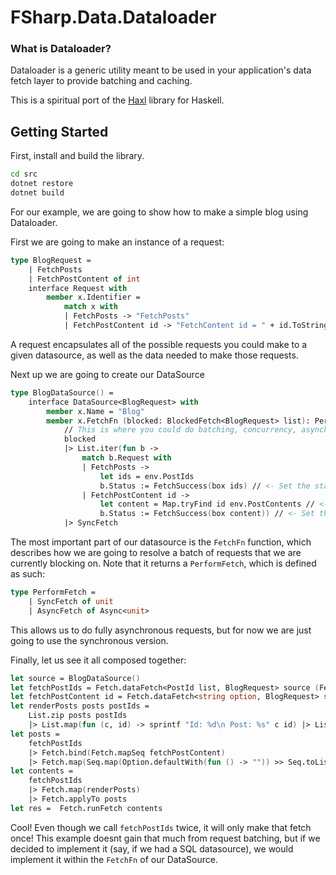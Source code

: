 # FSharp.Data.Dataloader


### What is Dataloader?
Dataloader is a generic utility meant to be used in your application's data fetch layer to
provide batching and caching.

This is a spiritual port of the [Haxl](https://github.com/facebook/Haxl) library for Haskell.


## Getting Started
First, install and build the library.

```sh
cd src
dotnet restore
dotnet build
```
For our example, we are going to show how to make a simple blog using Dataloader.


First we are going to make an instance of a request:
```fsharp
type BlogRequest =
    | FetchPosts
    | FetchPostContent of int
    interface Request with
        member x.Identifier =
            match x with
            | FetchPosts -> "FetchPosts"
            | FetchPostContent id -> "FetchContent id = " + id.ToString()
```

A request encapsulates all of the possible requests you could make to a given datasource, as well as the data needed to make those requests.

Next up we are going to create our DataSource
```fsharp
type BlogDataSource() = 
    interface DataSource<BlogRequest> with
        member x.Name = "Blog"
        member x.FetchFn (blocked: BlockedFetch<BlogRequest> list): PerformFetch = 
            // This is where you could do batching, concurrency, asynchronicity, etc
            blocked
            |> List.iter(fun b ->
                match b.Request with
                | FetchPosts -> 
                    let ids = env.PostIds
                    b.Status := FetchSuccess(box ids) // <- Set the status ref to the result of the fetch
                | FetchPostContent id ->
                    let content = Map.tryFind id env.PostContents // <- See the sample for a full description of this
                    b.Status := FetchSuccess(box content)) // <- Set the status ref to the result of the fetch
            |> SyncFetch
```
The most important part of our datasource is the `FetchFn` function, which describes how we are going to resolve a batch of requests that we are currently blocking on. Note that it returns a `PerformFetch`, which is defined as such:
```fsharp
type PerformFetch =
    | SyncFetch of unit
    | AsyncFetch of Async<unit>
```
This allows us to do fully asynchronous requests, but for now we are just going to use the synchronous version.

Finally, let us see it all composed together:
```fsharp
let source = BlogDataSource()
let fetchPostIds = Fetch.dataFetch<PostId list, BlogRequest> source (FetchPosts)
let fetchPostContent id = Fetch.dataFetch<string option, BlogRequest> source (FetchPostContent id)
let renderPosts posts postIds = 
    List.zip posts postIds 
    |> List.map(fun (c, id) -> sprintf "Id: %d\n Post: %s" c id) |> List.fold(fun acc e -> e + "\n" + acc) ""
let posts = 
    fetchPostIds
    |> Fetch.bind(Fetch.mapSeq fetchPostContent)
    |> Fetch.map(Seq.map(Option.defaultWith(fun () -> "")) >> Seq.toList)
let contents =
    fetchPostIds
    |> Fetch.map(renderPosts)
    |> Fetch.applyTo posts
let res =  Fetch.runFetch contents
 ```

Cool! Even though we call `fetchPostIds` twice, it will only make that fetch once! This example doesnt gain that much from request batching, but if we decided to implement it (say, if we had a SQL datasource), we would implement it within the `FetchFn` of our DataSource.